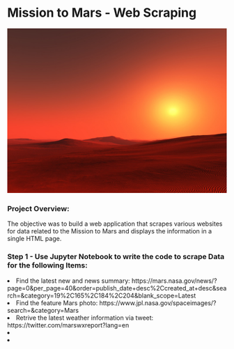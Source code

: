 # Mission to Mars - Web Scraping

<img src="mars-surface_img.jpg" alt="">

<div>
 <h3>Project Overview:</h3
 <p>The objective was to build a web application that scrapes various websites for data related to the Mission to Mars and displays the information in a single HTML page.</p>
</div>

<div>
 <h3>Step 1 - Use Jupyter Notebook to write the code to scrape Data for the following Items:</h3
   <ul>
  <li> Find the latest new and news summary: https://mars.nasa.gov/news/?page=0&per_page=40&order=publish_date+desc%2Ccreated_at+desc&search=&category=19%2C165%2C184%2C204&blank_scope=Latest</li>
  <li>Find the feature Mars photo: https://www.jpl.nasa.gov/spaceimages/?search=&category=Mars</li>
  <li>Retrive the latest weather information via tweet: https://twitter.com/marswxreport?lang=en</li>
  <li></li>
  <li></li>
  </ul>
   
</div>

